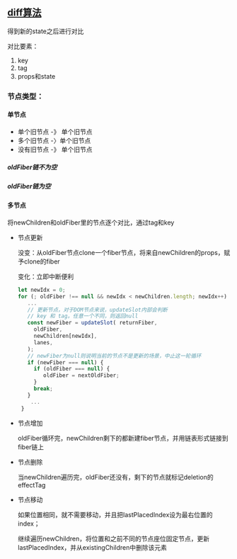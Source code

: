 ## [diff算法](https://segmentfault.com/a/1190000039021724)

得到新的state之后进行对比

对比要素：

1. key
2. tag
3. props和state



### 节点类型：

#### 单节点

* 单个旧节点 -》 单个旧节点
* 多个旧节点 -〉单个旧节点
* 没有旧节点 -》 单个旧节点

##### oldFiber链不为空

##### oldFiber链为空



#### 多节点

将newChildren和oldFiber里的节点逐个对比，通过tag和key

* 节点更新

  没变：从oldFiber节点clone一个fiber节点，将来自newChildren的props，赋予clone的fiber

  变化：立即中断便利

  ```js
  let newIdx = 0;
  for (; oldFiber !== null && newIdx < newChildren.length; newIdx++) {
     ...
     // 更新节点，对于DOM节点来说，updateSlot内部会判断
     // key 和 tag。任意一个不同，则返回null
     const newFiber = updateSlot( returnFiber,
       oldFiber,
       newChildren[newIdx],
       lanes,
     );
     // newFiber为null则说明当前的节点不是更新的场景，中止这一轮循环
     if (newFiber === null) {
       if (oldFiber === null) {
          oldFiber = nextOldFiber;
       }
       break;
     }
      ...
   }
  ```

  

* 节点增加

  oldFiber循环完，newChildren剩下的都新建fiber节点，并用链表形式链接到fiber链上

* 节点删除

  当newChildren遍历完，oldFiber还没有，剩下的节点就标记deletion的effectTag

* 节点移动

  如果位置相同，就不需要移动，并且把lastPlacedIndex设为最右位置的index；

  继续遍历newChildren，将位置和之前不同的节点座位固定节点，更新lastPlacedIndex，并从existingChildren中删除该元素

